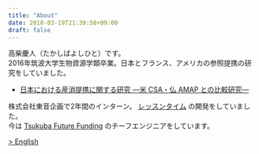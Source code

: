 ```yaml
---
title: "About"
date: 2018-03-19T21:39:58+09:00
draft: false
---
```


高柴慶人（たかしばよしひと）です。  
2016年筑波大学生物資源学類卒業。日本とフランス、アメリカの参照提携の研究をしていました。  

 - [日本における産消提携に関する研究 —米 CSA・仏 AMAP との比較研究—](https://drive.google.com/file/d/0Bz0bYTJkBUtiLUp0VDh4ZlJaVDg/view?usp=sharing)
 
株式会社東音企画で2年間のインターン。 [レッスンタイム](https://lesson-time.com/) の開発をしていました。  
今は [Tsukuba Future Funding](https://www.tff.or.jp/) のチーフエンジニアをしています。

[> English](/about/en/)
